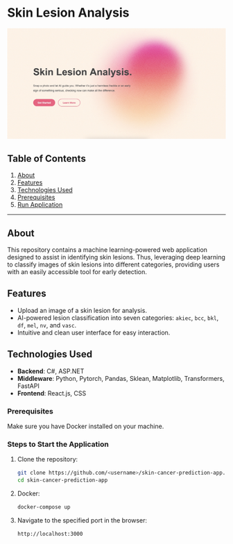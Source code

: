 # Skin Lesion Analysis

![Skin Lesion Analysis](client/public/assets/landing_page_photo.jpeg)

## Table of Contents
1. [About](#about)
2. [Features](#features)
3. [Technologies Used](#technologies-used)
4. [Prerequisites](#prerequisites)
5. [Run Application](#steps-to-start-the-application)

---

## About
This repository contains a machine learning-powered web application designed to assist in identifying skin lesions. Thus, leveraging deep learning to classify images of skin lesions into different categories, providing users with an easily accessible tool for early detection.

## Features
- Upload an image of a skin lesion for analysis.
- AI-powered lesion classification into seven categories: `akiec`, `bcc`, `bkl`, `df`, `mel`, `nv`, and `vasc`.
- Intuitive and clean user interface for easy interaction.

## Technologies Used
- **Backend**: C#, ASP.NET
- **Middleware**: Python, Pytorch, Pandas, Sklean, Matplotlib, Transformers, FastAPI
- **Frontend**: React.js, CSS

### Prerequisites
Make sure you have Docker installed on your machine.

### Steps to Start the Application
1. Clone the repository:
   ```bash
   git clone https://github.com/<username>/skin-cancer-prediction-app.git
   cd skin-cancer-prediction-app
   ```

2. Docker:
   ```bash
   docker-compose up
   ```
3. Navigate to the specified port in the browser:
   ```bash
   http://localhost:3000
   ```
